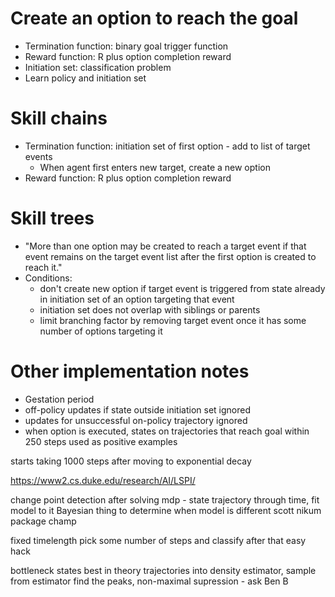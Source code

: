# Create an option to reach the goal
 - Termination function: binary goal trigger function
 - Reward function: R plus option completion reward
 - Initiation set: classification problem
 - Learn policy and initiation set

# Skill chains
 - Termination function: initiation set of first option - add to list of target events
   - When agent first enters new target, create a new option
 - Reward function: R plus option completion reward

# Skill trees
 - "More than one option may be created to reach a target event if that event remains on the target event list after the first option is created to reach it."
 - Conditions:
   - don't create new option if target event is triggered from state already in initiation set of an option targeting that event
   - initiation set does not overlap with siblings or parents
   - limit branching factor by removing target event once it has some number of options targeting it

# Other implementation notes
 - Gestation period
 - off-policy updates if state outside initiation set ignored
 - updates for unsuccessful on-policy trajectory ignored
 - when option is executed, states on trajectories that reach goal within 250 steps used as positive examples

starts taking 1000 steps after moving to exponential decay

https://www2.cs.duke.edu/research/AI/LSPI/

change point detection after solving mdp - state trajectory through time, fit model to it
Bayesian thing to determine when model is different
scott nikum package champ

fixed timelength pick some number of steps and classify after that
easy hack

bottleneck states best in theory
trajectories into density estimator, sample from estimator
find the peaks, non-maximal supression - ask Ben B
